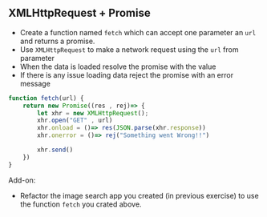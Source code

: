## XMLHttpRequest + Promise

- Create a function named `fetch` which can accept one parameter an `url` and returns a promise.
- Use `XMLHttpRequest` to make a network request using the `url` from parameter
- When the data is loaded resolve the promise with the value
- If there is any issue loading data reject the promise with an error message

```js
function fetch(url) {
    return new Promise((res , rej)=> {
        let xhr = new XMLHttpRequest();
        xhr.open("GET" , url)
        xhr.onload = ()=> res(JSON.parse(xhr.response))
        xhr.onerror = ()=> rej("Something went Wrong!!")

        xhr.send()
    })
}

```

Add-on:

- Refactor the image search app you created (in previous exercise) to use the function `fetch` you crated above.
